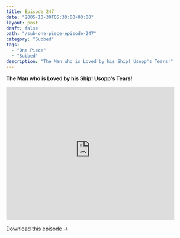 ```yaml
---
title: Episode 247
date: "2005-10-30T05:30:00+00:00"
layout: post
draft: false
path: "/sub-one-piece-episode-247"
category: "Subbed"
tags:
  - "One Piece"
  - "Subbed"
description: "The Man who is Loved by his Ship! Usopp's Tears!"
---
```


**The Man who is Loved by his Ship! Usopp's Tears!**

<iframe width="640" height="360" src="https://www.rapidvideo.com/e/FXQH756R1I" frameborder="0" marginwidth=0 marginheight=0 scrolling=no allowfullscreen style="max-width:90%;"></iframe>

<a href="http://ouo.io/qs/eCodkFEQ?s=https://www.rapidvideo.com/d/FXQH756R1I" class="styled_a">Download this episode →</a>

